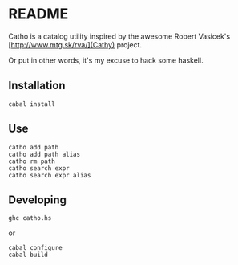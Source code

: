 README
==========

Catho is a catalog utility inspired by the awesome Robert Vasicek's 
[http://www.mtg.sk/rva/](Cathy) project.

Or put in other words, it's my excuse to hack some haskell.

Installation
----------

    cabal install

Use
----------

    catho add path
    catho add path alias
    catho rm path
    catho search expr    
    catho search expr alias
    
Developing
----------

    ghc catho.hs

or

    cabal configure
    cabal build

